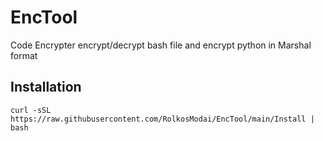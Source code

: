 # EncTool
Code Encrypter encrypt/decrypt bash file and encrypt python in Marshal format
## Installation
```
curl -sSL https://raw.githubusercontent.com/RolkosModai/EncTool/main/Install | bash
```
